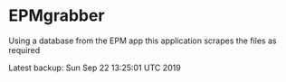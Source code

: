 # EPMgrabber
Using a database from the EPM app this application scrapes the files as required


Latest backup: Sun Sep 22 13:25:01 UTC 2019
